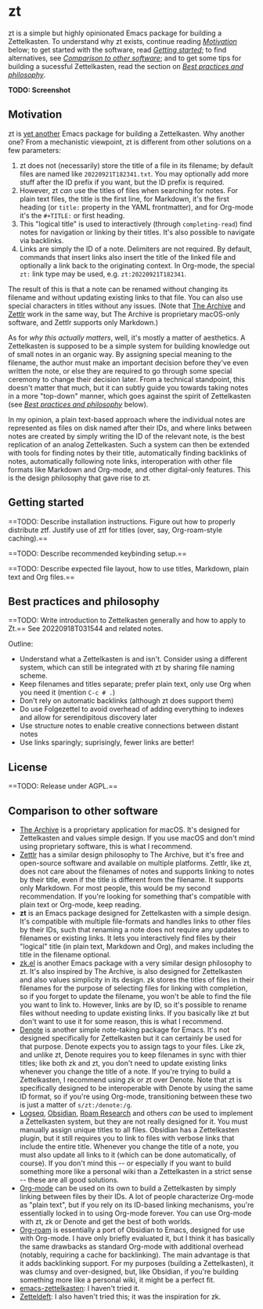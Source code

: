 # zt

zt is a simple but highly opinionated Emacs package for building a
Zettelkasten. To understand why zt exists, continue reading
[*Motivation*](#motivation) below; to get started with the software, read
[*Getting started*](#getting-started); to find alternatives, see [*Comparison to
other software*](#comparison-to-other-software); and to get some tips for
building a sucessful Zettelkasten, read the section on [*Best practices and
philosophy*](#best-practices-and-philosophy).

**TODO: Screenshot**

## Motivation

zt is [yet another](#comparison-to-other-software) Emacs package for building a
Zettelkasten. Why another one? From a mechanistic viewpoint, zt is different
from other solutions on a few parameters:

1. zt does not (necessarily) store the title of a file in its filename; by
   default files are named like `20220921T182341.txt`. You may optionally add
   more stuff after the ID prefix if you want, but the ID prefix is required.
2. However, zt *can* use the titles of files when searching for notes. For plain
   text files, the title is the first line, for Markdown, it's the first heading
   (or `title:` property in the YAML frontmatter), and for Org-mode it's the
   `#+TITLE:` or first heading.
3. This "logical title" is used to interactively (through `completing-read`)
   find notes for navigation or linking by their titles. It's also possible to
   navigate via backlinks.
4. Links are simply the ID of a note. Delimiters are not required. By default,
   commands that insert links also insert the title of the linked file and
   optionally a link back to the originating context. In Org-mode, the special
   `zt:` link type may be used, e.g. `zt:20220921T182341`.

The result of this is that a note can be renamed without changing its filename
and without updating existing links to that file. You can also use special
characters in titles without any issues. (Note that [The
Archive](https://zettelkasten.de/the-archive/) and
[Zettlr](https://www.zettlr.com/) work in the same way, but The Archive is
proprietary macOS-only software, and Zettlr supports only Markdown.)

As for *why this actually matters*, well, it's mostly a matter of aesthetics. A
Zettelkasten is supposed to be a simple system for building knowledge out of
small notes in an organic way. By assigning special meaning to the filename, the
author must make an important decision before they've even written the note, or
else they are required to go through some special ceremony to change their
decision later. From a technical standpoint, this doesn't matter that much, but
it can subtly guide you towards taking notes in a more "top-down" manner, which
goes against the spirit of Zettelkasten (see [*Best practices and
philosophy*](#best-practices-and-philosophy) below).

In my opinion, a plain text-based approach where the individual notes are
represented as files on disk named after their IDs, and where links between
notes are created by simply writing the ID of the relevant note, is the best
replication of an analog Zettelkasten. Such a system can then be extended with
tools for finding notes by their title, automatically finding backlinks of
notes, automatically following note links, interoperation with other file
formats like Markdown and Org-mode, and other digital-only features. This is the
design philosophy that gave rise to zt.

## Getting started

==TODO: Describe installation instructions. Figure out how to properly
distribute ztf. Justify use of ztf for titles (over, say, Org-roam-style
caching).==

==TODO: Describe recommended keybinding setup.==

==TODO: Describe expected file layout, how to use titles, Markdown, plain text
and Org files.==

## Best practices and philosophy

==TODO: Write introduction to Zettelkasten generally and how to apply to Zt.==
See 20220918T031544 and related notes.

Outline:

- Understand what a Zettelkasten is and isn't. Consider using a different
  system, which can still be integrated with zt by sharing file naming scheme.
- Keep filenames and titles separate; prefer plain text, only use Org when you
  need it (mention `C-c # .`)
- Don't rely on automatic backlinks (although zt does support them)
- Do use Folgezettel to avoid overhead of adding everything to indexes and allow
  for serendipitous discovery later
- Use structure notes to enable creative connections between distant notes
- Use links sparingly; suprisingly, fewer links are better!

## License

==TODO: Release under AGPL.==

## Comparison to other software

- [The Archive](https://zettelkasten.de/the-archive/) is a proprietary
  application for macOS. It's designed for Zettelkasten and values simple
  design. If you use macOS and don't mind using proprietary software, this is
  what I recommend.
- [Zettlr](https://www.zettlr.com/) has a similar design philosophy to The
  Archive, but it's free and open-source software and available on multiple
  platforms. Zettlr, like zt, does not care about the filenames of notes and
  supports linking to notes by their title, even if the title is different from
  the filename. It supports only Markdown. For most people, this would be my
  second recommendation. If you're looking for something that's compatible with
  plain text or Org-mode, keep reading.
- **zt** is an Emacs package designed for Zettelkasten with a simple
  design. It's compatible with multiple file-formats and handles links to other
  files by their IDs, such that renaming a note does not require any updates to
  filenames or existing links. It lets you interactively find files by their
  "logical" title (in plain text, Markdown and Org), and makes including the
  title in the filename optional.
- [zk.el](https://github.com/localauthor/zk) is another Emacs package with a
  very similar design philosophy to zt. It's also inspired by The Archive, is
  also designed for Zettelkasten and also values simplicity in its design. zk
  stores the titles of files in their filenames for the purpose of selecting
  files for linking with completion, so if you forget to update the filename,
  you won't be able to find the file you want to link to. However, links are by
  ID, so it's possible to rename files without needing to update existing
  links. If you basically like zt but don't want to use it for some reason, this
  is what I recommend.
- [Denote](https://protesilaos.com/emacs/denote) is another simple note-taking
  package for Emacs. It's not designed specifically for Zettelkasten but it can
  certainly be used for that purpose. Denote expects you to assign tags to your
  files. Like zk, and unlike zt, Denote requires you to keep filenames in sync
  with thier titles; like both zk and zt, you don't need to update existing
  links whenever you change the title of a note. If you're trying to build a
  Zettelkasten, I recommend using zk or zt over Denote. Note that zt is
  specifically designed to be interoperable with Denote by using the same ID
  format, so if you're using Org-mode, transitioning between these two is just a
  matter of `s/zt:/denote:/g`.
- [Logseq](https://logseq.com/), [Obsidian](https://obsidian.md/), [Roam
  Research](https://roamresearch.com/) and others *can* be used to implement a
  Zettelkasten system, but they are not really designed for it. You must
  manually assign unique titles to all files. Obsidian has a Zettelkasten
  plugin, but it still requires you to link to files with verbose links that
  include the entire title. Whenever you change the title of a note, you must
  also update all links to it (which can be done automatically, of course). If
  you don't mind this -- or especially if you want to build something more like
  a personal wiki than a Zettelkasten in a strict sense -- these are all good
  solutions.
- [Org-mode](https://orgmode.org/) can be used on its own to build a
  Zettelkasten by simply linking between files by their IDs. A lot of people
  characterize Org-mode as "plain text", but if you rely on its ID-based linking
  mechanisms, you're essentially locked in to using Org-mode forever. You can
  use Org-mode with zt, zk or Denote and get the best of both worlds.
- [Org-roam](https://github.com/org-roam/org-roam) is essentially a port of
  Obsidian to Emacs, designed for use with Org-mode. I have only briefly
  evaluated it, but I think it has basically the same drawbacks as standard
  Org-mode with additional overhead (notably, requiring a cache for
  backlinking). The main advantage is that it adds backlinking support. For my
  purposes (building a Zettelkasten), it was clumsy and over-designed, but, like
  Obsidian, if you're building something more like a personal wiki, it might be
  a perfect fit.
- [emacs-zettelkasten](https://sr.ht/~ymherklotz/emacs-zettelkasten/): I haven't
  tried it.
- [Zetteldeft](https://github.com/EFLS/zetteldeft): I also haven't tried this;
  it was the inspiration for zk.
